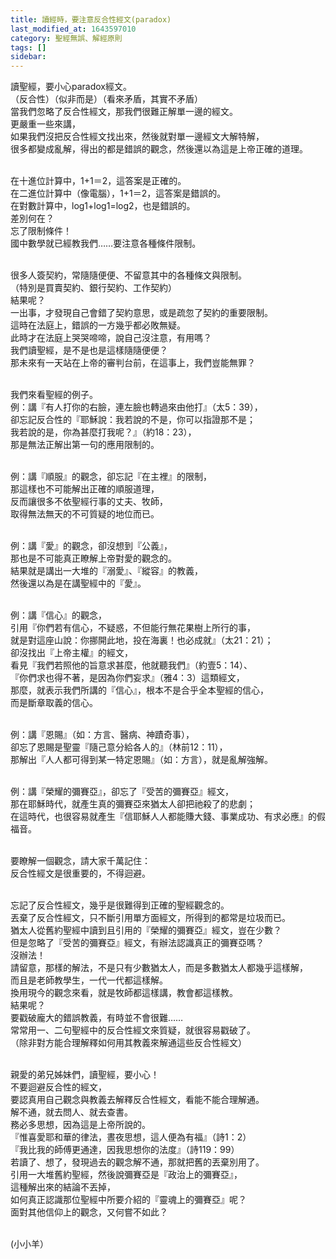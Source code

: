 ```yaml
---
title: 讀經時，要注意反合性經文(paradox)
last_modified_at: 1643597010
category: 聖經無誤、解經原則
tags: []
sidebar: 
---
```


<p>讀聖經，要小心paradox經文。<br/>
（反合性）（似非而是）（看來矛盾，其實不矛盾）<br/>
當我們忽略了反合性經文，那我們很難正解單一邊的經文。<br/>
更嚴重一些來講，<br/>
如果我們沒把反合性經文找出來，然後就對單一邊經文大解特解，<br/>
很多都變成亂解，得出的都是錯誤的觀念，然後還以為這是上帝正確的道理。</p>
<p><br/>
在十進位計算中，1+1＝2，這答案是正確的。<br/>
在二進位計算中（像電腦），1+1＝2，這答案是錯誤的。<br/>
在對數計算中，log1+log1=log2，也是錯誤的。<br/>
差別何在？<br/>
忘了限制條件！<br/>
國中數學就已經教我們……要注意各種條件限制。</p>
<p><br/>
很多人簽契約，常隨隨便便、不留意其中的各種條文與限制。<br/>
（特別是買賣契約、銀行契約、工作契約）<br/>
結果呢？<br/>
一出事，才發現自己會錯了契約意思，或是疏忽了契約的重要限制。<br/>
這時在法庭上，錯誤的一方幾乎都必敗無疑。<br/>
此時才在法庭上哭哭啼啼，說自己沒注意，有用嗎？<br/>
我們讀聖經，是不是也是這樣隨隨便便？<br/>
那未來有一天站在上帝的審判台前，在這事上，我們豈能無罪？</p>
<p><br/>
我們來看聖經的例子。<br/>
例：講『有人打你的右臉，連左臉也轉過來由他打』（太5：39），<br/>
卻忘記反合性的『耶穌說：我若說的不是，你可以指證那不是；<br/>
我若說的是，你為甚麼打我呢？』（約18：23），<br/>
那是無法正解出第一句的應用限制的。</p>
<p><br/>
例：講『順服』的觀念，卻忘記『在主裡』的限制，<br/>
那這樣也不可能解出正確的順服道理，<br/>
反而讓很多不依聖經行事的丈夫、牧師，<br/>
取得無法無天的不可質疑的地位而已。</p>
<p><br/>
例：講『愛』的觀念，卻沒想到『公義』，<br/>
那也是不可能真正瞭解上帝對愛的觀念的。<br/>
結果就是講出一大堆的『溺愛』、『縱容』的教義，<br/>
然後還以為是在講聖經中的『愛』。</p>
<p><br/>
例：講『信心』的觀念，<br/>
引用『你們若有信心，不疑惑，不但能行無花果樹上所行的事，<br/>
就是對這座山說：你挪開此地，投在海裏！也必成就』（太21：21）；<br/>
卻沒找出『上帝主權』的經文，<br/>
看見『我們若照他的旨意求甚麼，他就聽我們』（約壹5：14）、<br/>
『你們求也得不著，是因為你們妄求』（雅4：3）這類經文，<br/>
那麼，就表示我們所講的『信心』，根本不是合乎全本聖經的信心，<br/>
而是斷章取義的信心。</p>
<p><br/>
例：講『恩賜』（如：方言、醫病、神蹟奇事），<br/>
卻忘了恩賜是聖靈『隨己意分給各人的』（林前12：11），<br/>
那解出『人人都可得到某一特定恩賜』（如：方言），就是亂解強解。</p>
<p><br/>
例：講『榮耀的彌賽亞』，卻忘了『受苦的彌賽亞』經文，<br/>
那在耶穌時代，就產生真的彌賽亞來猶太人卻把祂殺了的悲劇；<br/>
在這時代，也很容易就產生『信耶穌人人都能賺大錢、事業成功、有求必應』的假福音。</p>
<p><br/>
要瞭解一個觀念，請大家千萬記住：<br/>
反合性經文是很重要的，不得迴避。</p>
<p><br/>
忘記了反合性經文，幾乎是很難得到正確的聖經觀念的。<br/>
丟棄了反合性經文，只不斷引用單方面經文，所得到的都常是垃圾而已。<br/>
猶太人從舊約聖經中讀到且引用的『榮耀的彌賽亞』經文，豈在少數？<br/>
但是忽略了『受苦的彌賽亞』經文，有辦法認識真正的彌賽亞嗎？<br/>
沒辦法！<br/>
請留意，那樣的解法，不是只有少數猶太人，而是多數猶太人都幾乎這樣解，<br/>
而且是老師教學生，一代一代都這樣解。<br/>
換用現今的觀念來看，就是牧師都這樣講，教會都這樣教。<br/>
結果呢？<br/>
要戳破龐大的錯誤教義，有時並不會很難……<br/>
常常用一、二句聖經中的反合性經文來質疑，就很容易戳破了。<br/>
（除非對方能合理解釋如何用其教義來解通這些反合性經文）</p>
<p><br/>
親愛的弟兄姊妹們，讀聖經，要小心！<br/>
不要迴避反合性的經文，<br/>
要認真用自己觀念與教義去解釋反合性經文，看能不能合理解通。<br/>
解不通，就去問人、就去查書。<br/>
務必多思想，因為這是上帝所說的。<br/>
『惟喜愛耶和華的律法，晝夜思想，這人便為有福』（詩1：2）<br/>
『我比我的師傅更通達，因我思想你的法度』（詩119：99）<br/>
若讀了、想了，發現過去的觀念解不通，那就把舊的丟棄別用了。<br/>
引用一大堆舊約聖經，然後說彌賽亞是『政治上的彌賽亞』，<br/>
這種解出來的結論不丟掉，<br/>
如何真正認識那位聖經中所要介紹的『靈魂上的彌賽亞』呢？<br/>
面對其他信仰上的觀念，又何嘗不如此？</p>
<p><br/>
(小小羊）<br/>
 </p>
<p> </p>
